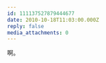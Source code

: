 ```yaml
---
id: 111137527879444677
date: 2010-10-18T11:03:00.000Z
reply: false
media_attachments: 0
---
```


啊。 ​​​​

